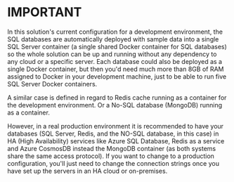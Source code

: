 # IMPORTANT

In this solution's current configuration for a development environment, the SQL databases are automatically deployed with sample data into a single SQL Server container (a single shared Docker container for SQL databases) so the whole solution can be up and running without any dependency to any cloud or a specific server. Each database could also be deployed as a single Docker container, but then you'd need much more than 8GB of RAM assigned to Docker in your development machine, just to be able to run five SQL Server Docker containers.

A similar case is defined in regard to Redis cache running as a container for the development environment. Or a No-SQL database (MongoDB) running as a container.

However, in a real production environment it is recommended to have your databases (SQL Server, Redis, and the NO-SQL database, in this case) in HA (High Availability) services like Azure SQL Database, Redis as a service and Azure CosmosDB instead the MongoDB container (as both systems share the same access protocol). If you want to change to a production configuration, you'll just need to change the connection strings once you have set up the servers in an HA cloud or on-premises.
